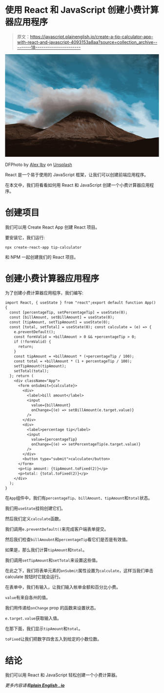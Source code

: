 # 使用 React 和 JavaScript 创建小费计算器应用程序

> 原文：<https://javascript.plainenglish.io/create-a-tip-calculator-app-with-react-and-javascript-4093153a8aa?source=collection_archive---------18----------------------->

![](img/1661f0b5ece3c5edb9b402e70100300b.png)

DFPhoto by [Alex Iby](https://unsplash.com/@alexiby?utm_source=medium&utm_medium=referral) on [Unsplash](https://unsplash.com?utm_source=medium&utm_medium=referral)

React 是一个易于使用的 JavaScript 框架，让我们可以创建前端应用程序。

在本文中，我们将看看如何用 React 和 JavaScript 创建一个小费计算器应用程序。

# 创建项目

我们可以用 Create React App 创建 React 项目。

要安装它，我们运行:

```
npx create-react-app tip-calculator
```

和 NPM 一起创建我们的 React 项目。

# 创建小费计算器应用程序

为了创建小费计算器应用程序，我们编写:

```
import React, { useState } from "react";export default function App() {
  const [percentageTip, setPercentageTip] = useState(0);
  const [billAmount, setBillAmount] = useState(0);
  const [tipAmount, setTipAmount] = useState(0);
  const [total, setTotal] = useState(0); const calculate = (e) => {
    e.preventDefault();
    const formValid = +billAmount > 0 && +percentageTip > 0;
    if (!formValid) {
      return;
    }
    const tipAmount = +billAmount * (+percentageTip / 100);
    const total = +billAmount * (1 + percentageTip / 100);
    setTipAmount(tipAmount);
    setTotal(total);
  }; return (
    <div className="App">
      <form onSubmit={calculate}>
        <div>
          <label>bill amount</label>
          <input
            value={billAmount}
            onChange={(e) => setBillAmount(e.target.value)}
          />
        </div>
        <div>
          <label>percentage tip</label>
          <input
            value={percentageTip}
            onChange={(e) => setPercentageTip(e.target.value)}
          />
        </div>
        <button type="submit">calculate</button>
      </form>
      <p>tip amount: {tipAmount.toFixed(2)}</p>
      <p>total: {total.toFixed(2)}</p>
    </div>
  );
}
```

在`App`组件中，我们有`percentageTip`、`billAmount`、`tipAmount`和`total`状态。

我们用`useState`挂钩创建它们。

然后我们定义`calculate`函数。

我们调用`e.preventDefault()`来完成客户端表单提交。

然后我们检查`billAmoubnt`和`percentageTip`看它们是否是有效值。

如果是，那么我们计算`tipAmount`和`total`。

我们调用`setTipAmount`和`setTotal`来设置这些值。

在此之下，我们将表单元素的`onSubmit`属性设置为`calculate`，这样当我们单击 calculate 按钮时它就会运行。

在表单中，我们有输入，让我们输入帐单金额和百分比小费。

`value`有来自各州的值。

我们用传递给`onChange` prop 的函数来设置状态。

`e.target.value`获取输入值。

在那下面，我们显示`tipAmount`和`total`。

`toFixed`让我们把数字四舍五入到给定的小数位数。

# 结论

我们可以用 React 和 JavaScript 轻松创建一个小费计算器。

*更多内容请看*[***plain English . io***](http://plainenglish.io)